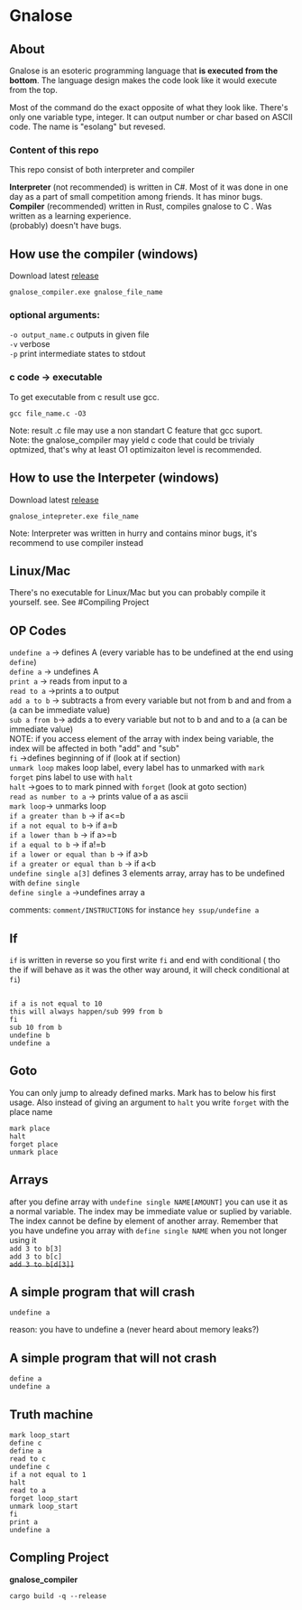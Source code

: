 
# Gnalose

## About

Gnalose is an esoteric programming language that **is executed from the bottom**.
The language design makes the code look like it would execute from the top. 

Most of the command do the exact opposite of what they look like. There's only one variable type, integer. It can output number or char based on ASCII code.
The name is  "esolang" but revesed.

### Content of this repo

This repo consist of both interpreter and compiler  

**Interpreter** (not recommended) is written in C#. Most of it was done in one day as a part of small competition among friends. It has minor bugs.   
**Compiler** (recommended)  written in Rust, compiles gnalose to C . Was written as a learning experience.  
(probably) doesn't have bugs. 



## How use the compiler (windows)
Download latest [release](https://github.com/Biegus/Gnalose/releases) 
```
gnalose_compiler.exe gnalose_file_name 
```

### optional arguments:  
`-o output_name.c` outputs in given file   
`-v` verbose  
`-p` print intermediate states to stdout

### c code -> executable
To get executable from c result use gcc.
```
gcc file_name.c -O3 
```
Note: result .c file may use a non standart C feature that gcc suport.  
Note: the gnalose_compiler may yield c code that could be trivialy optmized, that's why at least O1 optimizaiton level is recommended.



## How to use the Interpeter (windows)
Download latest [release](https://github.com/Biegus/Gnalose/releases)  
```
gnalose_intepreter.exe file_name
```

Note: Interpreter was written in hurry and contains minor bugs, it's recommend to use compiler instead


## Linux/Mac 
There's no executable for Linux/Mac but you can probably compile it yourself. 
see.
See #Compiling Project

## OP Codes

``undefine a`` -> defines A (every variable has to be undefined at the end using ``define``)  
 ``define a`` -> undefines A  
``print a`` -> reads from input to a  
``read to a`` ->prints a to output    
``add a to b`` -> subtracts a from every variable but not from b and and from a (a can be immediate value)    
``sub a from b``-> adds a to every variable but not to b and and to a (a can be immediate value)  
NOTE: if you access element of the array with index being variable, the index  will be affected in both "add" and "sub"  
``fi`` ->defines beginning of if (look at if section)  
``unmark loop`` makes loop label, every label has to unmarked with ``mark``  
``forget`` pins label to use with ``halt``   
``halt`` ->goes to to mark pinned with ``forget`` (look at goto section)  
``read as number to a`` -> prints value of a as ascii   
``mark loop``-> unmarks loop  
``if a greater than b`` -> if a<=b   
``if a not equal to b``-> if a=b    
``if a lower than b`` -> if a>=b   
``if a equal to b`` -> if a!=b   
``if a lower or equal than b`` -> if a>b  
``if a greater or equal than b`` -> if a<b  
``undefine single a[3]`` defines 3 elements array, array has to be undefined with ``define single``  
 ``define single a`` ->undefines array  a


comments: ``comment/INSTRUCTIONS`` for instance ``hey ssup/undefine a``
## If
``if`` is written in reverse so you first write ``fi`` and end with conditional ( tho the if will behave as it was the other way around,  it will check conditional at ``fi``)
```

if a is not equal to 10
this will always happen/sub 999 from b
fi
sub 10 from b  
undefine b  
undefine a
```

## Goto 
You can only jump to already defined marks. Mark has to below his first usage. Also instead of giving an argument to ``halt`` you write ``forget`` with the place name
```
mark place
halt
forget place
unmark place
```

## Arrays
after you define array with ``undefine single NAME[AMOUNT]`` you can use it as a normal variable. The index may be immediate value or suplied by variable. The index cannot be define by element of another array.
Remember that you have undefine you array with ``define single NAME`` when you not longer using it  
``add 3 to b[3]``    
``add 3 to b[c]``   
~~``add 3 to b[d[3]]``~~

## A simple program that will crash
```
undefine a
```
reason: you have to undefine a (never heard about memory leaks?)

## A simple program that will not crash
```
define a
undefine a
```

## Truth machine
```
mark loop_start
define c
define a
read to c 
undefine c
if a not equal to 1
halt
read to a
forget loop_start
unmark loop_start
fi
print a
undefine a
```



## Compling Project
**gnalose_compiler**
```
cargo build -q --release
```


